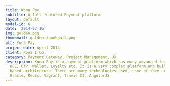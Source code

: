 ```yaml
---
title: Kona Pay
subtitle: A full featured Payment platform
layout: default
modal-id: 6
date: '2014-07-16'
img: golden.png
thumbnail: golden-thumbnail.png
alt: Kona Pay
project-date: April 2014
client: Kona I Co.
category: Payment Gateway, Project Management, UX
description: Kona Pay is a payment platform which has many advanced features like
  HCE, OTP, Wallet, Loyalty etc. It is a very complex platform and built using microservice
  based architecture. There are many technologies used, some of them are C, Java EE,
  Oracle, Redis, Vagrant, Travis CI, AngularJS
---
```


